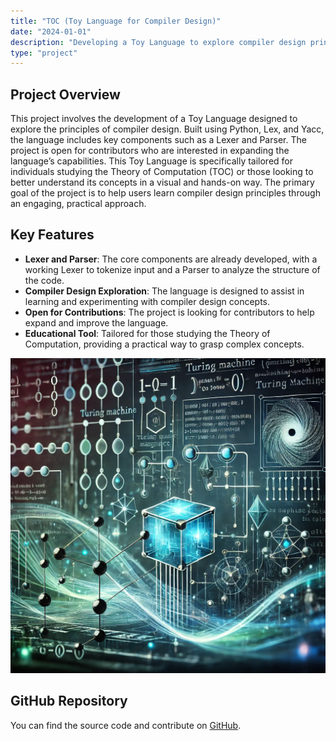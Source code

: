 ```yaml
---
title: "TOC (Toy Language for Compiler Design)"
date: "2024-01-01"
description: "Developing a Toy Language to explore compiler design principles, with components like Lexer and Parser in place."
type: "project"
---
```


## Project Overview

This project involves the development of a Toy Language designed to explore the principles of compiler design. Built using Python, Lex, and Yacc, the language includes key components such as a Lexer and Parser. The project is open for contributors who are interested in expanding the language’s capabilities. This Toy Language is specifically tailored for individuals studying the Theory of Computation (TOC) or those looking to better understand its concepts in a visual and hands-on way. The primary goal of the project is to help users learn compiler design principles through an engaging, practical approach.

## Key Features

- **Lexer and Parser**: The core components are already developed, with a working Lexer to tokenize input and a Parser to analyze the structure of the code.
- **Compiler Design Exploration**: The language is designed to assist in learning and experimenting with compiler design concepts.
- **Open for Contributions**: The project is looking for contributors to help expand and improve the language.
- **Educational Tool**: Tailored for those studying the Theory of Computation, providing a practical way to grasp complex concepts.

![UI Image 1](./toc.png) <!-- Adjust image path as needed -->

## GitHub Repository

You can find the source code and contribute on [GitHub](https://github.com/ananya12k/TOCLang). <!-- Replace with the actual GitHub URL -->
